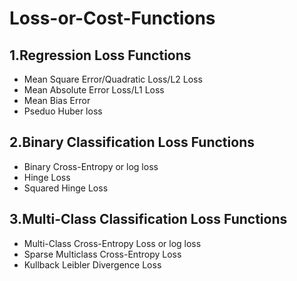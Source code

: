 # Loss-or-Cost-Functions

## 1.Regression Loss Functions
- Mean Square Error/Quadratic Loss/L2 Loss
- Mean Absolute Error Loss/L1 Loss
- Mean Bias Error
- Pseduo Huber loss

## 2.Binary Classification Loss Functions
- Binary Cross-Entropy or log loss 
- Hinge Loss
- Squared Hinge Loss

## 3.Multi-Class Classification Loss Functions
- Multi-Class Cross-Entropy Loss or log loss
- Sparse Multiclass Cross-Entropy Loss
- Kullback Leibler Divergence Loss
